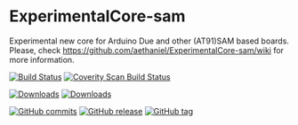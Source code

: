 # ExperimentalCore-sam
Experimental new core for Arduino Due and other (AT91)SAM based boards.
Please, check https://github.com/aethaniel/ExperimentalCore-sam/wiki for more information.

[![Build Status](https://travis-ci.org/aethaniel/ExperimentalCore-sam.svg?branch=master)](https://travis-ci.org/aethaniel/ExperimentalCore-sam)
[![Coverity Scan Build Status](https://img.shields.io/coverity/scan/6858.svg)](https://scan.coverity.com/projects/aethaniel-experimentalcore-sam)

[![Downloads](https://img.shields.io/github/downloads/aethaniel/ExperimentalCore-sam/v0.1.0/total.svg)](https://github.com/aethaniel/ExperimentalCore-sam/releases/tag/v0.1.0)
[![Downloads](https://img.shields.io/github/downloads/aethaniel/ExperimentalCore-sam/latest/total.svg)](https://github.com/aethaniel/ExperimentalCore-sam/releases)

[![GitHub commits](https://img.shields.io/github/commits-since/aethaniel/ExperimentalCore-sam/v0.1.0.svg)]()
[![GitHub release](https://img.shields.io/github/release/aethaniel/ExperimentalCore-sam.svg)]()
[![GitHub tag](https://img.shields.io/github/tag/aethaniel/ExperimentalCore-sam.svg)]()
